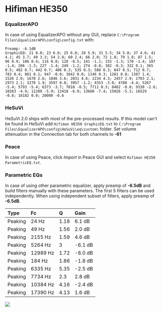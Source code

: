 # Hifiman HE350

### EqualizerAPO
In case of using EqualizerAPO without any GUI, replace `C:\Program Files\EqualizerAPO\config\config.txt`
with:
```
Preamp: -6.1dB
GraphicEQ: 21 0.0; 23 6.0; 25 6.0; 28 5.9; 31 5.5; 34 5.0; 37 4.6; 41 4.1; 45 3.7; 49 3.3; 54 2.8; 60 2.4; 66 2.0; 72 1.8; 79 1.8; 87 1.5; 96 0.9; 106 0.4; 116 0.0; 128 -0.5; 141 -1.1; 155 -1.3; 170 -1.4; 187 -1.4; 206 -1.3; 227 -1.4; 249 -1.2; 274 -0.8; 302 -0.3; 332 0.1; 365 0.5; 402 0.7; 442 0.7; 486 0.3; 535 0.3; 588 0.3; 647 0.5; 712 0.7; 783 0.4; 861 0.1; 947 -0.0; 1042 0.0; 1146 0.3; 1261 0.8; 1387 1.4; 1526 2.0; 1678 2.6; 1846 3.6; 2031 4.6; 2234 4.3; 2457 2.9; 2703 2.1; 2973 2.1; 3270 1.9; 3597 0.8; 3957 -1.2; 4353 -3.0; 4788 -4.4; 5267 -5.4; 5793 -5.4; 6373 -3.7; 7010 -0.5; 7711 0.3; 8482 -0.0; 9330 -2.6; 10263 -4.9; 11289 -5.9; 12418 -6.9; 13660 -7.4; 15026 -5.3; 16529 -0.8; 18182 0.0; 20000 -0.6
```

### HeSuVi
HeSuVi 2.0 ships with most of the pre-processed results. If this model can't be found in HeSuVi add
`Hifiman HE350 GraphicEQ.txt` to `C:\Program Files\EqualizerAPO\config\HeSuVi\eq\custom\` folder.
Set volume attenuation in the Connection tab for both channels to **-61**

### Peace
In case of using Peace, click *Import* in Peace GUI and select `Hifiman HE350 ParametricEQ.txt`.

### Parametric EQs
In case of using other parametric equalizer, apply preamp of **-6.5dB** and build filters manually
with these parameters. The first 5 filters can be used independently.
When using independent subset of filters, apply preamp of **-6.5dB**.

| Type    | Fc       |    Q | Gain    |
|:--------|:---------|:-----|:--------|
| Peaking | 24 Hz    | 1.18 | 6.1 dB  |
| Peaking | 49 Hz    | 1.56 | 2.0 dB  |
| Peaking | 2155 Hz  | 1.59 | 4.6 dB  |
| Peaking | 5264 Hz  | 3    | -6.1 dB |
| Peaking | 12989 Hz | 1.72 | -8.0 dB |
| Peaking | 184 Hz   | 1.86 | -1.8 dB |
| Peaking | 6335 Hz  | 5.35 | -2.5 dB |
| Peaking | 7734 Hz  | 2.3  | 2.8 dB  |
| Peaking | 10384 Hz | 4.16 | -2.4 dB |
| Peaking | 17390 Hz | 4.13 | 1.6 dB  |

![](https://raw.githubusercontent.com/jaakkopasanen/AutoEq/master/results/oratory1990/harman_over-ear_2018/Hifiman%20HE350/Hifiman%20HE350.png)